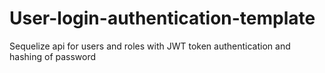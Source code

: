 # User-login-authentication-template
Sequelize api for users and roles with JWT token authentication and hashing of password
